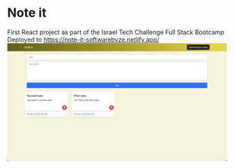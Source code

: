 # Note it

First React project as part of the Israel Tech Challenge Full Stack Bootcamp
Deployed to <https://note-it-softwarebyze.netlify.app/>
![Note-it screenshot](screenshots/Note-it.png)
